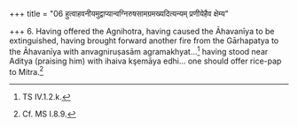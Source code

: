 +++
title = "06 हुत्वाहवनीयमुद्वाप्यान्वग्निरुषसामग्रमख्यदित्यन्यम् प्रणीयेहैव क्षेम्य"

+++
6. Having offered the Agnihotra, having caused the Āhavanīya to be extinguished, having brought forward another fire from the Gārhapatya to the Āhavanīya with anvagniruṣasām agramakhyat...[^1] having stood near Aditya (praising him) with ihaiva kşemāya edhi... one should offer rice-pap to Mitra.[^2]  


[^1]: TS IV.1.2.k.  

[^2]: Cf. MS I.8.9.
